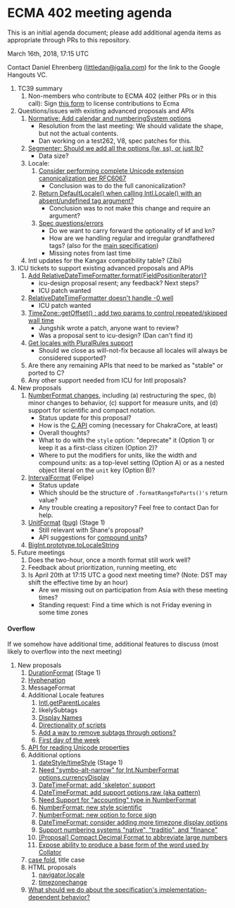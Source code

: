 # ECMA 402 meeting agenda

This is an initial agenda document; please add additional agenda items as appropriate through PRs to this repository.

March 16th, 2018, 17:15 UTC

Contact Daniel Ehrenberg (littledan@igalia.com) for the link to the Google Hangouts VC.

1. TC39 summary
    1. Non-members who contribute to ECMA 402 (either PRs or in this call): Sign [this form](https://tc39.github.io/agreements/contributor/) to license contributions to Ecma
1. Questions/issues with existing advanced proposals and APIs
    1. [Normative: Add calendar and numberingSystem options](https://github.com/tc39/ecma402/pull/175)
        - Resolution from the last meeting: We should validate the shape, but not the actual contents.
        - Dan working on a test262, V8, spec patches for this.
    1. [Segmenter: Should we add all the options (lw, ss), or just lb?](https://github.com/tc39/proposal-intl-segmenter/issues/23)
        - Data size?
    1. Locale:
        1. [Consider performing complete Unicode extension canonicalization per RFC6067](https://github.com/tc39/proposal-intl-locale/issues/14)
            - Conclusion was to do the full canonicalization?
        1. [Return DefaultLocale() when calling Intl.Locale() with an absent/undefined tag argument?](https://github.com/tc39/proposal-intl-locale/issues/15)
            - Conclusion was to not make this change and require an argument?
        1. [Spec questions/errors](https://github.com/tc39/proposal-intl-locale/issues/12)
            - Do we want to carry forward the optionality of kf and kn?
            - How are we handling regular and irregular grandfathered tags? (also for the [main specification](https://github.com/tc39/ecma402/issues/177))
            - Missing notes from last time
    1. Intl updates for the Kangax compatibility table? (Zibi)
1. ICU tickets to support existing advanced proposals and APIs
    1. [Add RelativeDateTimeFormatter.format(FieldPositionIterator)?](https://unicode-org.atlassian.net/browse/ICU-13256)
        - icu-design proposal resent; any feedback? Next steps?
        - ICU patch wanted
    1. [RelativeDateTimeFormatter doesn't handle -0 well](https://unicode-org.atlassian.net/browse/ICU-12936)
        - ICU patch wanted
    1. [TimeZone::getOffset() : add two params to control repeated/skipped wall time](https://unicode-org.atlassian.net/browse/ICU-13268)
        - Jungshik wrote a patch, anyone want to review?
        - Was a proposal sent to icu-design? (Dan can't find it)
    1. [Get locales with PluralRules support](https://unicode-org.atlassian.net/browse/ICU-12756)
        - Should we close as will-not-fix because all locales will always be considered supported?
    1. Are there any remaining APIs that need to be marked as "stable" or ported to C?
    1. Any other support needed from ICU for Intl proposals?
1. New proposals
    1. [NumberFormat changes](https://github.com/tc39/ecma402/issues/215), including (a) restructuring the spec, (b) minor changes to behavior, (c) support for measure units, and (d) support for scientific and compact notation.
        - Status update for this proposal?
        - How is the [C API](https://unicode-org.atlassian.net/browse/ICU-13597) coming (necessary for ChakraCore, at least)
        - Overall thoughts?
        - What to do with the `style` option: "deprecate" it (Option 1) or keep it as a first-class citizen (Option 2)?
        - Where to put the modifiers for units, like the width and compound units: as a top-level setting (Option A) or as a nested object literal on the `unit` key (Option B)?
    1. [IntervalFormat](https://github.com/tc39/ecma402/issues/188) (Felipe)
        - Status update
        - Which should be the structure of `.formatRangeToParts()'s` return value?
        - Any trouble creating a repository? Feel free to contact Dan for help.
    1. [UnitFormat](https://github.com/tc39/proposal-intl-unit-format) ([bug](https://github.com/tc39/ecma402/issues/32)) (Stage 1)
        - Still relevant with Shane's proposal?
        - API suggestions for [compound units](https://github.com/tc39/proposal-intl-unit-format/issues/2)?
    1. [BigInt.prototype.toLocaleString](https://github.com/tc39/ecma402/issues/218#issuecomment-370789166)
1. Future meetings
    1. Does the two-hour, once a month format still work well?
    1. Feedback about prioritization, running meeting, etc
    1. Is April 20th at 17:15 UTC a good next meeting time? (Note: DST may shift the effective time by an hour)
        - Are we missing out on participation from Asia with these meeting times?
        - Standing request: Find a time which is not Friday evening in some time zones


#### Overflow

If we somehow have additional time, additional features to discuss (most likely to overflow into the next meeting)

1. New proposals
    1. [DurationFormat](https://github.com/tc39/ecma402/issues/47) (Stage 1)
    1. [Hyphenation](https://github.com/tc39/ecma402/issues/93)
    1. MessageFormat
    1. Additional Locale features
        1. [Intl.getParentLocales](https://github.com/tc39/ecma402/issues/87)
        1. likelySubtags
        1. [Display Names](https://github.com/tc39/ecma402/issues/31)
        1. [Directionality of scripts](https://github.com/tc39/ecma402/issues/205)
        1. [Add a way to remove subtags through options?](https://github.com/tc39/proposal-intl-locale/issues/16)
        1. [First day of the week](https://github.com/tc39/ecma402/issues/6)
    1. [API for reading Unicode properties](https://github.com/tc39/ecma402/issues/90)
    1. Additional options
        1. [dateStyle/timeStyle](https://github.com/tc39/proposal-ecma402-datetime-style) (Stage 1)
        1. [Need "symbo-alt-narrow" for Int.NumberFormat options.currencyDisplay](https://github.com/tc39/ecma402/issues/200)
        1. [DateTimeFormat: add 'skeleton' support](https://github.com/tc39/ecma402/issues/189)
        1. [DateTimeFormat: add support options.raw (aka pattern)](https://github.com/tc39/ecma402/issues/190)
        1. [Need Support for "accounting" type in NumberFormat](https://github.com/tc39/ecma402/issues/186)
        1. [NumberFormat: new style scientific](https://github.com/tc39/ecma402/issues/164)
        1. [NumberFormat: new option to force sign](https://github.com/tc39/ecma402/issues/163)
        1. [DateTimeFormat: consider adding more timezone display options](https://github.com/tc39/ecma402/issues/119)
        1. [Support numbering systems "native", "traditio", and "finance"](https://github.com/tc39/ecma402/issues/95)
        1. [[Proposal] Compact Decimal Format to abbreviate large numbers](https://github.com/tc39/ecma402/issues/37)
        1. [Expose ability to produce a base form of the word used by Collator](https://github.com/tc39/ecma402/issues/44)
    1. [case fold](https://github.com/tc39/ecma402/issues/99), title case
    1. HTML proposals
        1. [navigator.locale](https://github.com/whatwg/html/pull/3046)
        1. [timezonechange](https://github.com/whatwg/html/pull/3047)
    1. [What should we do about the specification's implementation-dependent behavior?](https://github.com/tc39/ecma402/issues/113)

